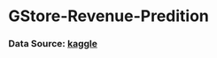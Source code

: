 # GStore-Revenue-Predition

### Data Source: [kaggle](https://www.kaggle.com/c/ga-customer-revenue-prediction/overview)

